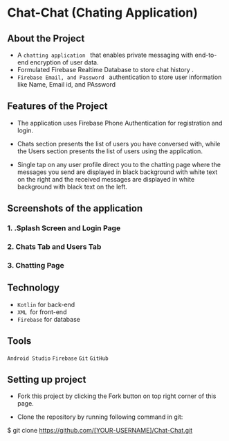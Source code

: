 # Chat-Chat (Chating Application)

## About the Project

* A  `chatting application ` that enables private messaging with end-to-end encryption of user data.
* Formulated Firebase Realtime Database to store chat history .
* `Firebase Email, and Password ` authentication to store user information like Name, Email id, and PAssword

## Features of the Project

* The application uses Firebase Phone Authentication for registration and login.
*  Chats section presents the list of users you have conversed with, while the Users section presents the list of users using the application.

* Single tap on any user profile direct you to the chatting page where the messages you send are displayed in black background with white text on the right and the received messages are displayed in white background with black text on the left.

## Screenshots of the application

### 1. .Splash Screen and Login Page


### 2. Chats Tab and Users Tab


### 3.  Chatting Page

## Technology

* `Kotlin` for back-end
* `XML `for front-end
* `Firebase` for database

## Tools
`Android Studio`
`Firebase`
`Git`
`GitHub`

## Setting up project
* Fork this project by clicking the Fork button on top right corner of this page.

* Clone the repository by running following command in git:

$ git clone https://github.com/[YOUR-USERNAME]/Chat-Chat.git
